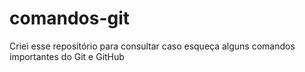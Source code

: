 # comandos-git
Criei esse repositório para consultar caso esqueça alguns comandos importantes do Git e GitHub

